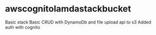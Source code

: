 # awscognitolamdastackbucket
Basic stack
Basic CRUD with DynamoDb and file upload api to s3
Added auth with cognito
